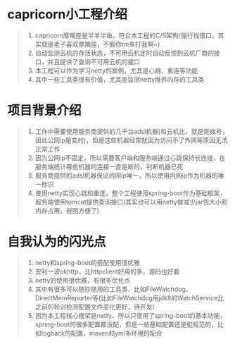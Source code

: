 # capricorn小工程介绍
> 1. capricorn摩羯座是半羊半鱼，符合本工程的C/S架构(强行找借口，其实就是老子喜欢摩羯座，不服你tm来打我啊~)
> 2. 自动监测云机的存活状态，不可用云机定时自动反馈到云机厂商的接口，并且提供了查询不可用云机的接口
> 3. 本工程可以作为学习netty的案例，尤其是心跳、重连等功能
> 4. 其中一些工具类很有价值，尤其是监测netty堆外内存的工具类
# 项目背景介绍
> 1. 工作中需要使用服务商提供的几千台adsl机器(和云机比，就是能拨号，因此公网ip是变的)，但是这些机器经常就因为访问不了外网等原因无法正常工作
> 2. 因为公网ip不固定，所以需要客户端和服务端通过心跳保持长连接，在服务端统计哪些机器的连接一直是断的，判断机器已死
> 3. 服务商提供的adsl机器保证内网ip唯一，所以使用内网ip作为机器的唯一标识
> 4. 使用netty实现心跳和重连，整个工程使用spring-boot作为基础框架，服务端使用tomcat提供查询接口(其实也可以用netty做减少jar包大小和内存占用，我图方便了)
# 自我认为的闪光点
> 1. netty和spring-boot的搭配使用很优雅
> 2. 安利一波okhttp，比httpclient好用的多，源码也好看
> 3. netty的使用很优雅，有很多优化点
> 4. 其中有很多可以随抄随用的工具类，比如FileWatchdog、DirectMemReporter等(比如FileWatchdog用jdk8的WatchService比之前的轮训检测配置文件变化更好，待开发)
> 5. 因为本工程核心框架是netty，所以只使用了spring-boot的基本功能，spring-boot的很多配置都没配，但是一些基础配置还是挺规范的，比如logback的配置，maven和yml多环境的配合
